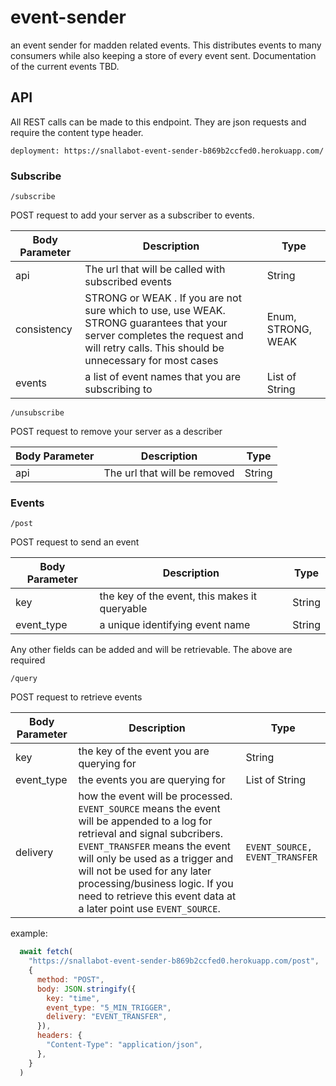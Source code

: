 # event-sender
an event sender for madden related events. This distributes events to many consumers while also keeping a store of every event sent. Documentation of the current events TBD.

## API

All REST calls can be made to this endpoint. They are json requests and require the content type header. 

```
deployment: https://snallabot-event-sender-b869b2ccfed0.herokuapp.com/
```

### Subscribe

```
/subscribe
```

POST request to add your server as a subscriber to events. 

| Body Parameter | Description | Type
| --- | ---- | --- |
| api | The url that will be called with subscribed events | String |
| consistency | STRONG or WEAK . If you are not sure which to use, use WEAK. STRONG guarantees that your server completes the request and will retry calls. This should be unnecessary for most cases | Enum, STRONG, WEAK |
| events | a list of event names that you are subscribing to | List of String | 

```
/unsubscribe
```

POST request to remove your server as a describer

| Body Parameter | Description | Type
| --- | ---- | --- |
| api | The url that will be removed | String |

### Events

```
/post
```

POST request to send an event 

| Body Parameter | Description | Type
| --- | ---- | --- |
| key | the key of the event, this makes it queryable | String |
| event_type | a unique identifying event name | String |

Any other fields can be added and will be retrievable. The above are required

```
/query
```

POST request to retrieve events

| Body Parameter | Description | Type
| --- | ---- | --- |
| key | the key of the event you are querying for | String |
| event_type | the events you are querying for  | List of String |
| delivery | how the event will be processed. `EVENT_SOURCE` means the event will be appended to a log for retrieval and signal subcribers. `EVENT_TRANSFER` means the event will only be used as a trigger and will not be used for any later processing/business logic. If you need to retrieve this event data at a later point use `EVENT_SOURCE`. | `EVENT_SOURCE, EVENT_TRANSFER`

example:

```js
  await fetch(
    "https://snallabot-event-sender-b869b2ccfed0.herokuapp.com/post",
    {
      method: "POST",
      body: JSON.stringify({
        key: "time",
        event_type: "5_MIN_TRIGGER",
        delivery: "EVENT_TRANSFER",
      }),
      headers: {
        "Content-Type": "application/json",
      },
    }
  )
```
